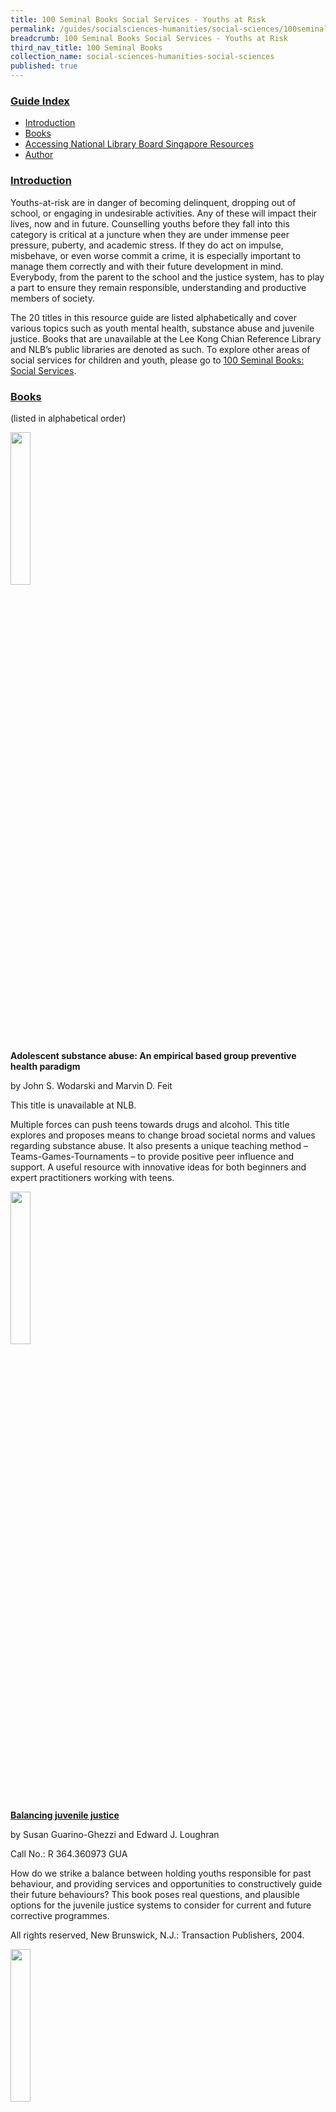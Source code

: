 ```yaml
---
title: 100 Seminal Books Social Services - Youths at Risk
permalink: /guides/socialsciences-humanities/social-sciences/100seminalbooks/youths-at-risk
breadcrumb: 100 Seminal Books Social Services - Youths at Risk
third_nav_title: 100 Seminal Books
collection_name: social-sciences-humanities-social-sciences
published: true
---
```


### <u>Guide Index</u>

* [Introduction](#introduction)
* [Books](#books)
* [Accessing National Library Board Singapore Resources](#accessing-national-library-board-singapore-resources)
* [Author](#author)

### <u>Introduction</u>

Youths-at-risk are in danger of becoming delinquent, dropping out of school, or engaging in undesirable activities. Any of these will impact their lives, now and in future. Counselling youths before they fall into this category is critical at a juncture when they are under immense peer pressure, puberty, and academic stress. If they do act on impulse, misbehave, or even worse commit a crime, it is especially important to manage them correctly and with their future development in mind. Everybody, from the parent to the school and the justice system, has to play a part to ensure they remain responsible, understanding and productive members of society.

The 20 titles in this resource guide are listed alphabetically and cover various topics such as youth mental health, substance abuse and juvenile justice. Books that are unavailable at the Lee Kong Chian Reference Library and NLB’s public libraries are denoted as such. To explore other areas of social services for children and youth, please go to [100 Seminal Books: Social Services](/temp/100seminalbooks/social-services).

### <u>Books</u>

(listed in alphabetical order)


<img src="/images/temp/100seminalbooks/No-1-Closed_Book_Icon.png" style="width: 25%;">

<b>Adolescent substance abuse: An empirical based group preventive health paradigm</b>

by John S. Wodarski and Marvin D. Feit

This title is unavailable at NLB.

Multiple forces can push teens towards drugs and alcohol. This title explores and proposes means to change broad societal norms and values regarding substance abuse. It also presents a unique teaching method – Teams-Games-Tournaments – to provide positive peer influence and support. A useful resource with innovative ideas for both beginners and expert practitioners working with teens.

<img src="/images/temp/100seminalbooks/No-1-Closed_Book_Icon.png" style="width: 25%;">

<a href="http://eservice.nlb.gov.sg/item_holding_s.aspx?bid=12675694"><b>Balancing juvenile justice</b></a>

by Susan Guarino-Ghezzi and Edward J. Loughran

Call No.: R 364.360973 GUA

How do we strike a balance between holding youths responsible for past behaviour, and providing services and opportunities to constructively guide their future behaviours? This book poses real questions, and plausible options for the juvenile justice systems to consider for current and future corrective programmes.

All rights reserved, New Brunswick, N.J.: Transaction Publishers, 2004.

<img src="/images/temp/100seminalbooks/No-1-Closed_Book_Icon.png" style="width: 25%;">

<a href="http://eservice.nlb.gov.sg/item_holding_s.aspx?bid=12639301"><b>Becoming delinquent: young offenders and the correctional process</b></a>

by Peter G. Garabedian and Don C. Gibbons

Call No.: R 364.360973 BEC

This collection of essays follows the young delinquent offenders from the point of apprehension through detention, courts, and the correctional machinery. Bringing together ideas from criminology, sociology, law and social work, this book discusses how delinquents are identified, the role these definitions play in their interactions with the system, and the effects such experiences have on the juvenile offenders.

All rights reserved, New Brunswick, N.J.: Aldine Transaction, 2005.

<img src="/images/temp/100seminalbooks/No-1-Closed_Book_Icon.png" style="width: 25%;">

<b>Helping your depressed teenager: A guide for parents and caregivers</b>

by Gerald D. Oster and Sarah S. Montgomery

This title is unavailable at NLB.

Adolescence is full of peaks and troughs, and some teens may not be able to cope. This comprehensive book helps parents to understand the hidden struggles of teens and their multifaceted problems through loving support to make it through this difficult life passage of their children’s lives.

<img src="/images/temp/100seminalbooks/No-1-Closed_Book_Icon.png" style="width: 25%;">

<a href="http://eservice.nlb.gov.sg/item_holding_s.aspx?bid=201372113"><b>Living with self-harm behaviours</b></a>

by Ong Say How

Call No.: 616.858200835 ONG

This handbook on mental health debunks the myths of self-harm behaviour, discusses its causes and symptoms, and explains what can be done to help affected youths. A useful primer for anyone who interacts with children and teens.

All rights reserved, Singapore: Marshall Cavendish, 2015.

This title is also available as an ebook on [Overdrive](https://nlb.overdrive.com/media/2472116). myLibrary ID is required to access this ebook.

<img src="/images/temp/100seminalbooks/No-1-Closed_Book_Icon.png" style="width: 25%;">

<b>Mental health screening and assessment in juvenile justice</b>

by Thomas Grisso, Gina Vincent and Daniel Seagrave

Juveniles in detention centres face mental health issues, either as a cause for their detention or as an effect of remaining there. This book describes the prevalence of mental disorders among youths in custody, and reviews the many assessment tools available, discussing the practicality and effectiveness of their implementations by practitioners within the justice institutions.

This title is available as an ebook on Proquest Ebook Central. myLibrary ID is required to access this ebook from the [NLB eResources website](http://eresources.nlb.gov.sg/Main/Browse?startsWith=P).

<img src="/images/temp/100seminalbooks/No-1-Closed_Book_Icon.png" style="width: 25%;">

<a href="http://eservice.nlb.gov.sg/item_holding_s.aspx?bid=13349272"><b>Middle school confidential: Real friends vs. the other kind</b></a>

by Annie Fox

Call No.: Y 177.62083 FOX

Written for young adults using stories and comic-strips, this book illustrates some of the various dilemmas and frustrations in dealing with friendships during the young teenage phase. Coupled with comments from real teens, this book is easily relatable and a useful handbook for teens on how to figure out who their real friends are, and how to work out friendship issues.

All rights reserved, Minneapolis, MN: Free Spirit Publishing, 2009.

<img src="/images/temp/100seminalbooks/No-1-Closed_Book_Icon.png" style="width: 25%;">

<a href="http://eservice.nlb.gov.sg/item_holding_s.aspx?bid=12277698"><b>My brother is a drug addict</b></a>

by Andrew L.H. Peh

Call No.: 305.23095125 LEE

Based on research viewing drug dependence as a chronic brain disorder, this book shows that the addict is able to reduce their vulnerability to relapses and recover from drug addiction. A useful resource for addicts seeking help, as well as those supporting their rehabilitation.

All rights reserved, Singapore: Hope Story, 2004.

<img src="/images/temp/100seminalbooks/No-1-Closed_Book_Icon.png" style="width: 25%;">

<a href="http://eservice.nlb.gov.sg/item_holding_s.aspx?bid=13734440"><b>Nurturing pillars of society: Understanding and working with the young generation in Hong Kong</b></a>

by Francis Wing-lin Lee

Call No.: 305.23095125 LEE

Written with the broader purpose of nurturing “pillars of society”, this title presents the multi-faceted nature of youths in Hong Kong, describing the problems they face, potential solutions, as well as ways to handle young criminal offenders. Focusing on action and practicality, this book is worth consulting for those concerned with youths and their challenges.

All rights reserved, Hong Kong: Hong Kong University Press, 2011.

This title is also available as an ebook on Proquest Ebook Central. myLibrary ID is required to access this ebook from the [NLB eResources website](http://eresources.nlb.gov.sg/Main/Browse?startsWith=P).

<img src="/images/temp/100seminalbooks/No-1-Closed_Book_Icon.png" style="width: 25%;">

<b>Persistent young offenders: An evaluation of two projects</b>

by David Lobley and David Smith

Two projects were implemented in Scotland to deal with persistent juvenile offenders. CueTen lasted only three years while Freagarrach did well for much longer. This book evaluates both projects and discusses their costs, benefits, and effectiveness.

This title is available as an ebook on Proquest Ebook Central. myLibrary ID is required to access this ebook from the [NLB eResources website](http://eresources.nlb.gov.sg/Main/Browse?startsWith=P).

<img src="/images/temp/100seminalbooks/No-1-Closed_Book_Icon.png" style="width: 25%;">

<b>Practical interventions for young people at risk</b>

by Kathryn Geldard

This title is unavailable at NLB.

With focus on interventions that practitioners can use in collaboration with young people who are facing various challenges, benefit from hands-on strategies to build resilience and address issues facing youths. Topics include depression, self-harm, mental health, bullying and gangs.

<img src="/images/temp/100seminalbooks/No-1-Closed_Book_Icon.png" style="width: 25%;">

<b>Preventing and reducing juvenile delinquency: A comprehensive framework</b>

by James C. Howell

This title is unavailable at NLB.

This book provides the historical context of the juvenile justice system, and provides the latest research on promising and effective programs at the time. Key myths about juvenile violence and justice are discussed, and developmental theories applied to understand juvenile offender careers. The objective is to provide a comprehensive framework to understand and build programmes combatting juvenile delinquency.

<img src="/images/temp/100seminalbooks/No-1-Closed_Book_Icon.png" style="width: 25%;">

<b>Prevention and control of juvenile delinquency</b>

by Richard J. Lundman

This title is unavailable at NLB.

Covering the pre-delinquent and post-adjudication phases comprehensively, this book analyses neighbourhood and individual-level origins of juvenile delinquency and the various projects that have been applied to juvenile offenders. Offering rigorous and logical justifications of his recommendations, Lundman provocatively argues that we should do less, not more, to juveniles in trouble with the law.

<img src="/images/temp/100seminalbooks/No-1-Closed_Book_Icon.png" style="width: 25%;">

<b>Teen gambling: Understanding a growing epidemic</b>

by Jeffrey L. Derevensky

Youth gambling represents a potentially serious public policy and health issue, yet there is still much that is unknown. This book analyses the research on adolescent gambling in modern society. It argues that modern technology has brought about unprecedented gambling opportunities and resulted in this growing epidemic.

This title is available as an ebook on Proquest Ebook Central. myLibrary ID is required to access this ebook from the [NLB eResources website](http://eresources.nlb.gov.sg/Main/Browse?startsWith=P).

<img src="/images/temp/100seminalbooks/No-1-Closed_Book_Icon.png" style="width: 25%;">

<a href="https://aifs.gov.au/sites/default/files/publication-documents/evalrep1.pdf"><b>Valuing young lives: Evaluation of the national youth suicide prevention strategy</b></a>

by Penny Mitchell

This title is unavailable at NLB.

In response to the rising suicide rate among Australian youths in the 1980s-90s, Australia developed the National Youth Suicide Prevention Strategy to coordinate youth suicide prevention throughout Australia. This report presents the overview of the Strategy and includes the results achieved, the lessons learnt and evaluations of activities conducted.

Supplementary technical reports can also be accessed from the [Australian Government publication archives](https://aifs.gov.au/publications/valuing-young-lives).

<img src="/images/temp/100seminalbooks/No-1-Closed_Book_Icon.png" style="width: 25%;">

<b>Working with gangs and young people: A toolkit for resolving group conflict</b>

by Jessie Feinstein and Nia Imani Kuumba

This manual, designed around experiential learning, guides facilitators on how to develop useful, impactful sessions when working with youths, in particular those in gangs or at risk of joining them. Activities listed provide a useful framework for craft workshops and group counselling sessions for affected youths.

This title is available as an ebook on Proquest Ebook Central. myLibrary ID is required to access this ebook from the[NLB eResources website](http://eresources.nlb.gov.sg/Main/Browse?startsWith=P).

<img src="/images/temp/100seminalbooks/No-1-Closed_Book_Icon.png" style="width: 25%;">

<b>Working with high-risk youth, a relationship-based practice framework</b>

by Peter Smyth

This title is unavailable at NLB.

This book serves as both an evaluation of the High-Risk Youth Initiative (HRYI), as well as looks at the value of implementing a relationship-based framework in the counselling and community work with youths-at-risk. Tackling the core problem of a lack of genuine, caring human connection, the HRYI was able to create lasting change with support from the affected youths.

<img src="/images/temp/100seminalbooks/No-1-Closed_Book_Icon.png" style="width: 25%;">

<b>Youth & crime</b>

by John Muncie

This title is unavailable at NLB.

Drawing insights from academic disciplines such as cultural, gender and media studies, this publication forms a comprehensive criminology of youth. An indispensable textbook for students of youth and crime, this resource is also of great use to lawyers and those in the justice system dealing with adolescents.

<img src="/images/temp/100seminalbooks/No-1-Closed_Book_Icon.png" style="width: 25%;">

<b>Youth justice and social work</b>

This title is unavailable at NLB.

by Jane Pickford and Paul Dugmore

It is vital for social work students and practitioners to comprehend the complex nature of the youth justice system. This second edition includes new legislation passed after 2008 with select cases and summarised research for readers to follow often difficult and intricate laws and other legal issues.

<img src="/images/temp/100seminalbooks/No-1-Closed_Book_Icon.png" style="width: 25%;">

<b>Youth on trial: A developmental perspective on juvenile justice and related areas</b>

by Thomas Grisso and Robert G. Schwartz

This title is unavailable at NLB.

At which point should a juvenile be tried as an adult in the court of law? This is the heart of the issue and the core question of this book. These essays use developmental psychology to show that more thought needs to be put into how youths are treated in the juvenile justice system, as adolescents cannot be considered mature enough to fully understand court processes in the same way adults do.

### <u>Accessing National Library Board Singapore Resources</u>

<b><u>Accessing the Print Materials</u></b>

You can search the library catalogue (for physical materials) in the library and from home (http://catalogue.nlb.gov.sg). The easy search function allows you to search/browse by author, title, keyword, subject and ISBN/ISSN whereas the advanced search allows you to narrow your searches to specific media types or language holdings. In both instances, you will also be able to limit your search to specific libraries by clicking on the “limit by branch” option.

**To search Lee Kong Chian Reference Library’s Holdings**

If you wish to search for only materials available in the Lee Kong Chian Reference Library, please always click on the “Limit by Branch” button at the bottom of the page, after you have keyed in your search term. This brings you to a new page whereby you will be able to select the library of your choice. Choose “Lee Kong Chian Reference Library” and select “yes” under the “Display only items available in the selected branch below” and then click on search.

**Things to note:**

Once you have identified the title that you need, please double-check the following information and write down the necessary info:

i. The “Status” of the item: the item is <u>not available</u> in the library, if the status displayed is “in transit”, “in process” or “not ready for loan”.

ii. Double-check that the item is in Lee Kong Chian Reference Library under “Branch”.

iii. Write down the <b><u>Location Code</u></b> and the <b><u>Call Number</u></b> of the item. This helps you to locate the item within Lee Kong Chian Reference Library. Please refer to the table below for more information (Note: Please feel free to approach the counter staff for help in locating the books.)

All featured books and periodicals are located at the Lee Kong Chian Reference Library.

<b><u>Accessing the Databases</u></b>

The National Library Board (NLB)’s eResources are free for all NLB members. Click [here](http://eresources.nlb.gov.sg/HowDoI.aspx) to find out how to register as a member.

If you’re having problems registering or logging in, please [contact us](http://www.nlb.gov.sg/ContactUs.aspx). If you wish to find information in the databases but am not sure where to begin, or need recommendations on which databases to use, please use the [“Ask A Librarian”](http://www.nlb.gov.sg/Research/AskUs.aspx) function or send an email to [ref@nlb.gov.sg](mailto:ref@library.nlb.gov.sg) for help. The librarian will get back to you within three working days.

### <u>Author</u>

Kevin Seet

The information in this resource guide is valid as of September 2018 and correct as far as we are able to ascertain from our sources. It is not intended to be an exhaustive or complete history on the subject. Please contact the Library for further reading materials on the topic.

All Rights Reserved. National Library Board Singapore 2018.